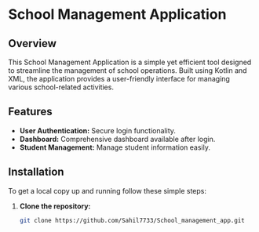 # School Management Application

## Overview

This School Management Application is a simple yet efficient tool designed to streamline the management of school operations. Built using Kotlin and XML, the application provides a user-friendly interface for managing various school-related activities.

## Features

- **User Authentication:** Secure login functionality.
- **Dashboard:** Comprehensive dashboard available after login.
- **Student Management:** Manage student information easily.


## Installation

To get a local copy up and running follow these simple steps:

1. **Clone the repository:**

   ```sh
   git clone https://github.com/Sahil7733/School_management_app.git



